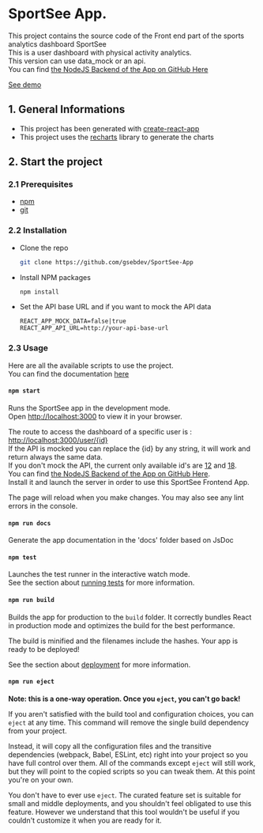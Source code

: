 # SportSee App.
This project contains the source code of the Front end part of the sports analytics dashboard SportSee\
This is a user dashboard with physical activity analytics.\
This version can use data_mock or an api.\
You can find [the NodeJS Backend of the App on GitHub Here](https://github.com/OpenClassrooms-Student-Center/P9-front-end-dashboard)

[See demo](https://gsebdev.github.io/SportSee-App/)

## 1. General Informations
* This project has been generated with [create-react-app](https://facebook.github.io/create-react-app)
* This project uses the [recharts](https://recharts.org/en-US/) library to generate the charts
## 2. Start the project

### 2.1 Prerequisites
* [npm](https://www.npmjs.com/)
* [git](https://git-scm.com/)

### 2.2 Installation
* Clone the repo
   ```sh
   git clone https://github.com/gsebdev/SportSee-App
   ```
* Install NPM packages
    ```sh
    npm install
    ```
* Set the API base URL and if you want to mock the API data
    ```
    REACT_APP_MOCK_DATA=false|true
    REACT_APP_API_URL=http://your-api-base-url
    ```
### 2.3 Usage

Here are all the available scripts to use the project.\
You can find the documentation [here](docs/)

#### `npm start`

Runs the SportSee app in the development mode.\
Open [http://localhost:3000](http://localhost:3000) to view it in your browser.

The route to access the dashboard of a specific user is : [http://localhost:3000/user/{id}](http://localhost:3000/user/{id}) \
If the API is mocked you can replace the {id} by any string, it will work and return always the same data.\
If you don't mock the API, the current only available id's are [12](http://localhost:3000/user/12) and [18](http://localhost:3000/user/18).\
You can find [the NodeJS Backend of the App on GitHub Here](https://github.com/OpenClassrooms-Student-Center/P9-front-end-dashboard).\
Install it and launch the server in order to use this SportSee Frontend App.


The page will reload when you make changes.
You may also see any lint errors in the console.

#### `npm run docs`

Generate the app documentation in the 'docs' folder based on JsDoc

#### `npm test`

Launches the test runner in the interactive watch mode.\
See the section about [running tests](https://facebook.github.io/create-react-app/docs/running-tests) for more information.

#### `npm run build`

Builds the app for production to the `build` folder.
It correctly bundles React in production mode and optimizes the build for the best performance.

The build is minified and the filenames include the hashes.
Your app is ready to be deployed!

See the section about [deployment](https://facebook.github.io/create-react-app/docs/deployment) for more information.

#### `npm run eject`

**Note: this is a one-way operation. Once you `eject`, you can't go back!**

If you aren't satisfied with the build tool and configuration choices, you can `eject` at any time. This command will remove the single build dependency from your project.

Instead, it will copy all the configuration files and the transitive dependencies (webpack, Babel, ESLint, etc) right into your project so you have full control over them. All of the commands except `eject` will still work, but they will point to the copied scripts so you can tweak them. At this point you're on your own.

You don't have to ever use `eject`. The curated feature set is suitable for small and middle deployments, and you shouldn't feel obligated to use this feature. However we understand that this tool wouldn't be useful if you couldn't customize it when you are ready for it.



